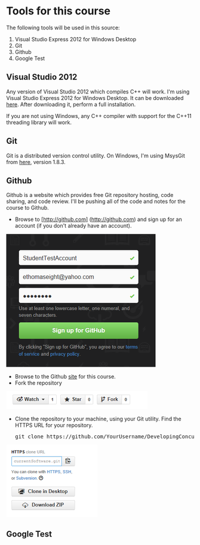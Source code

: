 Tools for this course
=====================
The following tools will be used in this source:

1. Visual Studio Express 2012 for Windows Desktop
2. Git
3. Github
4. Google Test

Visual Studio 2012
------------------
Any version of Visual Studio 2012 which compiles C++ will work. I'm using Visual Studio Express 2012 for Windows Desktop. It can be downloaded [here](http://www.microsoft.com/en-us/download/details.aspx?id=34673). After downloading it, perform a full installation.

If you are not using Windows, any C++ compiler with support for the C++11 threading library will work.

Git
---
Git is a distributed version control utility. On Windows, I'm using MsysGit from [here](http://msysgit.github.io/), version 1.8.3.

Github
------
Github is a website which provides free Git repository hosting, code sharing, and code review. I'll be pushing all of the code and notes for the course to Github.

* Browse to [http://github.com] (http://github.com) and sign up for an account (if you don't already have an account).

![Github sign up image](GithubSignUp.png)

* Browse to the Github [site](https://github.com/joshpeterson/DevelopingConcurrentSoftware) for this course.
* Fork the repository

![Fork a repo on Github image](GithubForkRepo.png)

* Clone the repository to your machine, using your Git utility. Find the HTTPS URL for your repository.

    <pre>git clone https://github.com/YourUsername/DevelopingConcurrentSoftware.git</pre>

![Github HTTPS clone URL image](GithubHTTPSCloneURL.png)

Google Test
-----------
